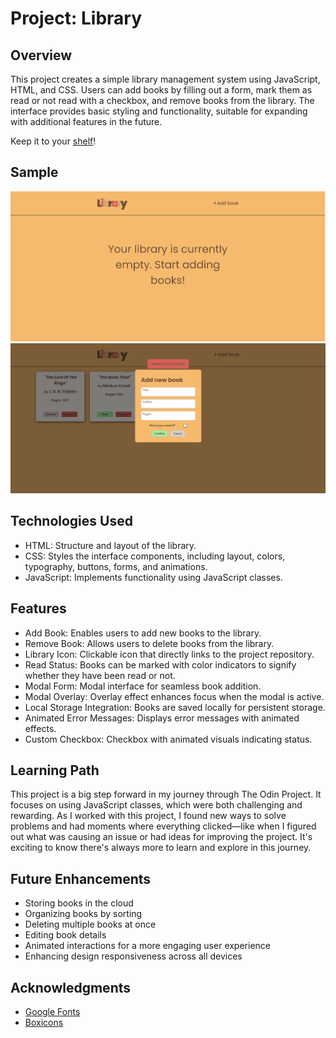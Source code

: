 # Project: Library

## Overview

This project creates a simple library management system using JavaScript, HTML, and CSS. Users can add books by filling out a form, mark them as read or not read with a checkbox, and remove books from the library. The interface provides basic styling and functionality, suitable for expanding with additional features in the future.

Keep it to your [shelf](https://krig6.github.io/odin-library/)!

## Sample

![Sample](./images/empty-library-ui-sample.png)
![Sample](./images/modal-ui-sample.png)

## Technologies Used

- HTML: Structure and layout of the library.
- CSS: Styles the interface components, including layout, colors, typography, buttons, forms, and animations.
- JavaScript: Implements functionality using JavaScript classes.

## Features

- Add Book: Enables users to add new books to the library.
- Remove Book: Allows users to delete books from the library.
- Library Icon: Clickable icon that directly links to the project repository.
- Read Status: Books can be marked with color indicators to signify whether they have been read or not.
- Modal Form: Modal interface for seamless book addition.
- Modal Overlay: Overlay effect enhances focus when the modal is active.
- Local Storage Integration: Books are saved locally for persistent storage.
- Animated Error Messages: Displays error messages with animated effects.
- Custom Checkbox: Checkbox with animated visuals indicating status.

## Learning Path

This project is a big step forward in my journey through The Odin Project. It focuses on using JavaScript classes, which were both challenging and rewarding. As I worked with this project, I found new ways to solve problems and had moments where everything clicked—like when I figured out what was causing an issue or had ideas for improving the project. It's exciting to know there's always more to learn and explore in this journey.

## Future Enhancements

- Storing books in the cloud
- Organizing books by sorting
- Deleting multiple books at once
- Editing book details
- Animated interactions for a more engaging user experience
- Enhancing design responsiveness across all devices

## Acknowledgments

- [Google Fonts](https://fonts.google.com/)<br>
- [Boxicons](https://boxicons.com/)
